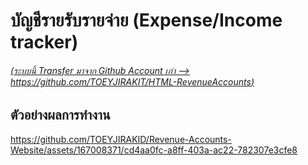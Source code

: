 # บัญชีรายรับรายจ่าย (Expense/Income tracker)

###### [(ระบบนี้ Transfer มาจาก Github Account เก่า --> https://github.com/TOEYJIRAKIT/HTML-RevenueAccounts)](https://github.com/TOEYJIRAKIT/HTML-RevenueAccounts)

## ตัวอย่างผลการทำงาน
https://github.com/TOEYJIRAKID/Revenue-Accounts-Website/assets/167008371/cd4aa0fc-a8ff-403a-ac22-782307e3cfe8

